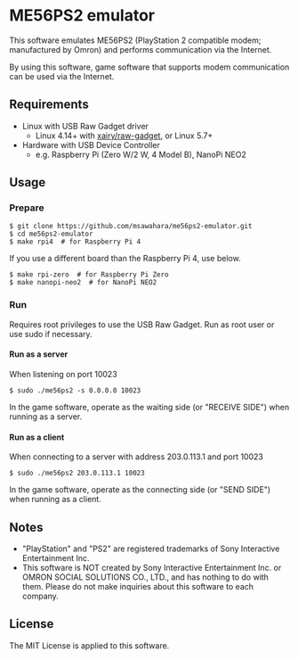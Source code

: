 # ME56PS2 emulator
This software emulates ME56PS2 (PlayStation 2 compatible modem; manufactured by Omron) and performs communication via the Internet.

By using this software, game software that supports modem communication can be used via the Internet.

## Requirements
- Linux with USB Raw Gadget driver
  - Linux 4.14+ with [xairy/raw-gadget](https://github.com/xairy/raw-gadget), or Linux 5.7+
- Hardware with USB Device Controller
  - e.g. Raspberry Pi (Zero W/2 W, 4 Model B), NanoPi NEO2

## Usage
### Prepare
```shell
$ git clone https://github.com/msawahara/me56ps2-emulator.git
$ cd me56ps2-emulator
$ make rpi4  # for Raspberry Pi 4
```

If you use a different board than the Raspberry Pi 4, use below.
```shell
$ make rpi-zero  # for Raspberry Pi Zero
$ make nanopi-neo2  # for NanoPi NEO2
```

### Run
Requires root privileges to use the USB Raw Gadget.
Run as root user or use sudo if necessary.

#### Run as a server
When listening on port 10023
```shell
$ sudo ./me56ps2 -s 0.0.0.0 10023
```

In the game software, operate as the waiting side (or "RECEIVE SIDE") when running as a server.

#### Run as a client
When connecting to a server with address 203.0.113.1 and port 10023
```shell
$ sudo ./me56ps2 203.0.113.1 10023
```

In the game software, operate as the connecting side (or "SEND SIDE") when running as a client.

## Notes
- "PlayStation" and "PS2" are registered trademarks of Sony Interactive Entertainment Inc.
- This software is NOT created by Sony Interactive Entertainment Inc. or OMRON SOCIAL SOLUTIONS CO., LTD., and has nothing to do with them. Please do not make inquiries about this software to each company.

## License
The MIT License is applied to this software.
